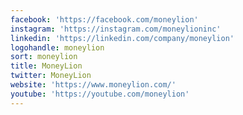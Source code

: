 ```yaml
---
facebook: 'https://facebook.com/moneylion'
instagram: 'https://instagram.com/moneylioninc'
linkedin: 'https://linkedin.com/company/moneylion'
logohandle: moneylion
sort: moneylion
title: MoneyLion
twitter: MoneyLion
website: 'https://www.moneylion.com/'
youtube: 'https://youtube.com/moneylion'
---
```

